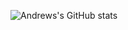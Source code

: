 ![Andrews's GitHub stats](https://github-readme-stats.vercel.app/api?username=clarkandrew10&show_icons=true&theme=dark)
